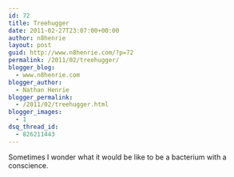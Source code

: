 ```yaml
---
id: 72
title: Treehugger
date: 2011-02-27T23:07:00+00:00
author: n8henrie
layout: post
guid: http://www.n8henrie.com/?p=72
permalink: /2011/02/treehugger/
blogger_blog:
  - www.n8henrie.com
blogger_author:
  - Nathan Henrie
blogger_permalink:
  - /2011/02/treehugger.html
blogger_images:
  - 1
dsq_thread_id:
  - 826211443
---
```

<div>
  Sometimes I wonder what it would be like to be a bacterium with a conscience.
</div>

<div>
</div>